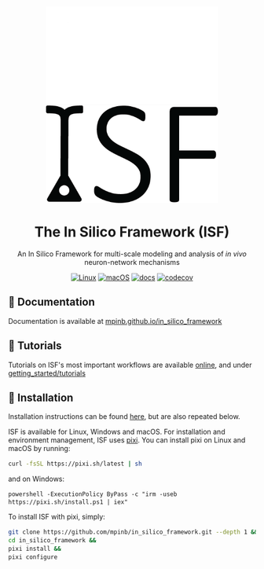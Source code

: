 <div align="center">

<img src=./docs/_static/_images/isf-logo-white.png#gh-dark-mode-only width='350'>
<img src=./docs/_static/_images/isf-logo-black.png#gh-light-mode-only width='350'>

# The In Silico Framework (ISF)

An In Silico Framework for multi-scale modeling and analysis of *in vivo* neuron-network mechanisms

[![Linux](https://img.shields.io/github/actions/workflow/status/mpinb/in_silico_framework/test-isf-py38-pixi-linux.yml?style=flat-square&logo=linux&logoColor=white&label=Linux
)](https://github.com/mpinb/in_silico_framework/actions/workflows/test-isf-py38-pixi-linux.yml)
[![macOS](https://img.shields.io/github/actions/workflow/status/mpinb/in_silico_framework/test-isf-py38-pixi-macos.yml?style=flat-square&logo=apple&label=macOS
)](https://github.com/mpinb/in_silico_framework/actions/workflows/test-isf-py38-pixi-macos.yml)
[![docs](https://img.shields.io/github/actions/workflow/status/mpinb/in_silico_framework/pages/pages-build-deployment?style=flat-square&logo=sphinx&label=docs)](https://mpinb.github.io/in_silico_framework)
[![codecov](https://img.shields.io/codecov/c/github/mpinb/in_silico_framework?token=V4P4QMFM12&style=flat-square&logo=codecov)](https://codecov.io/gh/mpinb/in_silico_framework)

</div>


## 📖 Documentation
Documentation is available at [mpinb.github.io/in_silico_framework](https://mpinb.github.io/in_silico_framework)

## 📝 Tutorials
Tutorials on ISF's most important workflows are available [online](https://mpinb.github.io/in_silico_framework/rst_assets/tutorials.html), and under [getting_started/tutorials](https://github.com/mpinb/in_silico_framework/blob/master/getting_started/tutorials)

## 🔩 Installation

Installation instructions can be found [here](https://mpinb.github.io/in_silico_framework/rst_assets/installation.html), but are also repeated below.

ISF is available for Linux, Windows and macOS.
For installation and environment management, ISF uses [pixi](https://pixi.sh/latest/). 
You can install pixi on Linux and macOS by running:

```bash
curl -fsSL https://pixi.sh/latest | sh
```
and on Windows:
```pwsh
powershell -ExecutionPolicy ByPass -c "irm -useb https://pixi.sh/install.ps1 | iex"
```

To install ISF with pixi, simply:

```bash
git clone https://github.com/mpinb/in_silico_framework.git --depth 1 &&
cd in_silico_framework &&
pixi install &&
pixi configure
```
